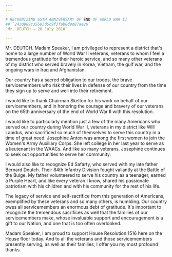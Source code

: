 ```yaml
---
---

# RECOGNIZING 65TH ANNIVERSARY OF END OF WORLD WAR II
## `2430989c35593d5c9f3fab8d9d87ae26`
`Mr. DEUTCH — 20 July 2010`

---
```



Mr. DEUTCH. Madam Speaker, I am privileged to represent a district 
that's home to a large number of World War II veterans, veterans to 
whom I feel a tremendous gratitude for their heroic service, and so 
many other veterans of my district who served bravely in Korea, 
Vietnam, the gulf war, and the ongoing wars in Iraq and Afghanistan.

Our country has a sacred obligation to our troops, the brave 
servicemembers who risk their lives in defense of our country from the 
time they sign up to serve and well into their retirement.

I would like to thank Chairman Skelton for his work on behalf of our 
servicemembers, and in honoring the courage and bravery of our veterans 
on the 65th anniversary of the end of World War II with this 
resolution.

I would like to particularly mention just a few of the many Americans 
who served our country during World War II, veterans in my district 
like Will Lapidus, who sacrificed so much of themselves to serve this 
country in a time of great need. Josephine Anton was among the first 
women to join the Women's Army Auxiliary Corps. She left college in her 
last year to serve as a lieutenant in the WAACs. And like so many 
veterans, Josephine continues to seek out opportunities to serve her 
community.

I would also like to recognize Ed Safarty, who served with my late 
father Bernard Deutch. Their 84th Infantry Division fought valiantly at 
the Battle of the Bulge. My father volunteered to serve his country as 
a teenager, earned a Purple Heart, and like every veteran I know, 
shared his passionate patriotism with his children and with his 
community for the rest of his life.

The legacy of service and self-sacrifice from this generation of 
Americans, exemplified by these veterans and so many others, is 
humbling. Our country owes all servicemembers an enormous debt of 
gratitude. It's important to recognize the tremendous sacrifices as 
well that the families of our servicemembers make, whose invaluable 
support and encouragement is a gift to our Nation, and one that is too 
often overlooked.

Madam Speaker, I am proud to support House Resolution 1516 here on 
the House floor today. And to all the veterans and those servicemembers 
presently serving, as well as their families, I offer you my most 
profound thanks.